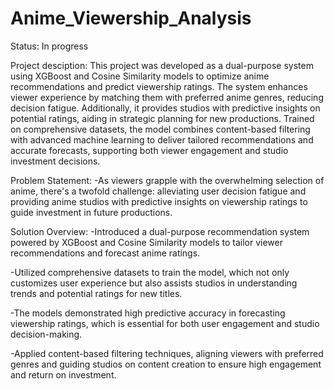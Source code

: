 # Anime_Viewership_Analysis

Status: In progress

Project desciption:
This project was developed as a dual-purpose system using XGBoost and Cosine Similarity models to optimize anime recommendations and predict viewership ratings. The system enhances viewer experience by matching them with preferred anime genres, reducing decision fatigue. Additionally, it provides studios with predictive insights on potential ratings, aiding in strategic planning for new productions. Trained on comprehensive datasets, the model combines content-based filtering with advanced machine learning to deliver tailored recommendations and accurate forecasts, supporting both viewer engagement and studio investment decisions.

Problem Statement:
  -As viewers grapple with the overwhelming selection of anime, there's a twofold challenge: alleviating user decision fatigue and providing anime studios with predictive insights on viewership ratings to guide investment in future productions.

Solution Overview:
  -Introduced a dual-purpose recommendation system powered by XGBoost and Cosine Similarity models to tailor viewer recommendations and forecast anime ratings.

  -Utilized comprehensive datasets to train the model, which not only customizes user experience but also assists studios in understanding trends and potential ratings for new titles.

  -The models demonstrated high predictive accuracy in forecasting viewership ratings, which is essential for both user engagement and studio decision-making.

  -Applied content-based filtering techniques, aligning viewers with preferred genres and guiding studios on content creation to ensure high engagement and return on investment.


